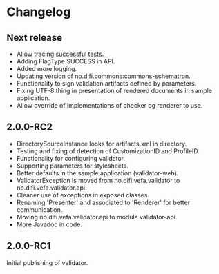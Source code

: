 # Changelog

## Next release

* Allow tracing successful tests.
* Adding FlagType.SUCCESS in API.
* Added more logging.
* Updating version of no.difi.commons:commons-schematron.
* Functionality to sign validation artifacts defined by parameters.
* Fixing UTF-8 thing in presentation of rendered documents in sample application.
* Allow override of implementations of checker og renderer to use.

## 2.0.0-RC2

* DirectorySourceInstance looks for artifacts.xml in directory.
* Testing and fixing of detection of CustomizationID and ProfileID.
* Functionality for configuring validator.
* Supporting parameters for stylesheets.
* Better defaults in the sample application (validator-web).
* ValidatorException is moved from no.difi.vefa.validator to no.difi.vefa.validator.api.
* Cleaner use of exceptions in exposed classes.
* Renaming 'Presenter' and associated to 'Renderer' for better communication. 
* Moving no.difi.vefa.validator.api to module validator-api.
* More Javadoc in code.

## 2.0.0-RC1

Initial publishing of validator.
